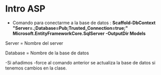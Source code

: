 # Intro ASP 
* Comando para conectarme a la base de datos : 
**Scaffold-DbContext "Server=.;Database=Pub;Trusted_Connection=true;" Microsoft.EntityFrameworkCore.SqlServer -OutputDir Models**

Server = Nombre del server

Database = Nombre de la base de datos

-Si añadimos -force al comando anterior se actualiza la base de datos si tenemos cambios en la clase.
